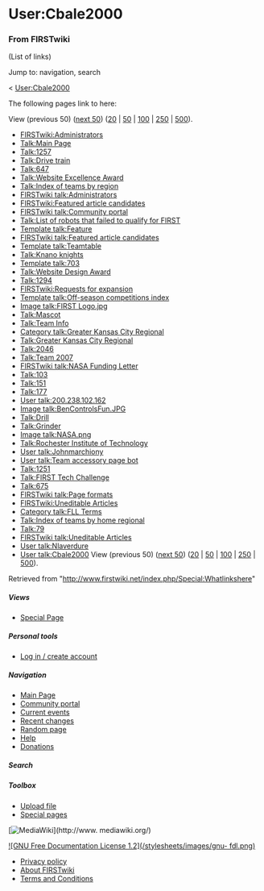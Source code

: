 # User:Cbale2000

### From FIRSTwiki

(List of links)

Jump to: navigation, search

&lt; [User:Cbale2000](/index.php?title=User:Cbale2000&redirect=no
"User:Cbale2000" )  

The following pages link to here:

View (previous 50) ([next
50](/index.php?title=Special:Whatlinkshere/User:Cbale2000&limit=50&from=7618
"Special:Whatlinkshere/User:Cbale2000" ))
([20](/index.php?title=Special:Whatlinkshere/User:Cbale2000&limit=20&from=0
"Special:Whatlinkshere/User:Cbale2000" ) |
[50](/index.php?title=Special:Whatlinkshere/User:Cbale2000&limit=50&from=0
"Special:Whatlinkshere/User:Cbale2000" ) |
[100](/index.php?title=Special:Whatlinkshere/User:Cbale2000&limit=100&from=0
"Special:Whatlinkshere/User:Cbale2000" ) |
[250](/index.php?title=Special:Whatlinkshere/User:Cbale2000&limit=250&from=0
"Special:Whatlinkshere/User:Cbale2000" ) |
[500](/index.php?title=Special:Whatlinkshere/User:Cbale2000&limit=500&from=0
"Special:Whatlinkshere/User:Cbale2000" )).

  * [FIRSTwiki:Administrators](/index.php/FIRSTwiki:Administrators "FIRSTwiki:Administrators" )
  * [Talk:Main Page](/index.php/Talk:Main_Page "Talk:Main Page" )
  * [Talk:1257](/index.php/Talk:1257 "Talk:1257" )
  * [Talk:Drive train](/index.php/Talk:Drive_train "Talk:Drive train" )
  * [Talk:647](/index.php/Talk:647 "Talk:647" )
  * [Talk:Website Excellence Award](/index.php/Talk:Website_Excellence_Award "Talk:Website Excellence Award" )
  * [Talk:Index of teams by region](/index.php/Talk:Index_of_teams_by_region "Talk:Index of teams by region" )
  * [FIRSTwiki talk:Administrators](/index.php/FIRSTwiki_talk:Administrators "FIRSTwiki talk:Administrators" )
  * [FIRSTwiki:Featured article candidates](/index.php/FIRSTwiki:Featured_article_candidates "FIRSTwiki:Featured article candidates" )
  * [FIRSTwiki talk:Community portal](/index.php/FIRSTwiki_talk:Community_portal "FIRSTwiki talk:Community portal" )
  * [Talk:List of robots that failed to qualify for FIRST](/index.php/Talk:List_of_robots_that_failed_to_qualify_for_FIRST "Talk:List of robots that failed to qualify for FIRST" )
  * [Template talk:Feature](/index.php/Template_talk:Feature "Template talk:Feature" )
  * [FIRSTwiki talk:Featured article candidates](/index.php/FIRSTwiki_talk:Featured_article_candidates "FIRSTwiki talk:Featured article candidates" )
  * [Template talk:Teamtable](/index.php/Template_talk:Teamtable "Template talk:Teamtable" )
  * [Talk:Knano knights](/index.php/Talk:Knano_knights "Talk:Knano knights" )
  * [Template talk:703](/index.php/Template_talk:703 "Template talk:703" )
  * [Talk:Website Design Award](/index.php/Talk:Website_Design_Award "Talk:Website Design Award" )
  * [Talk:1294](/index.php/Talk:1294 "Talk:1294" )
  * [FIRSTwiki:Requests for expansion](/index.php/FIRSTwiki:Requests_for_expansion "FIRSTwiki:Requests for expansion" )
  * [Template talk:Off-season competitions index](/index.php/Template_talk:Off-season_competitions_index "Template talk:Off-season competitions index" )
  * [Image talk:FIRST Logo.jpg](/index.php/Image_talk:FIRST_Logo.jpg "Image talk:FIRST Logo.jpg" )
  * [Talk:Mascot](/index.php/Talk:Mascot "Talk:Mascot" )
  * [Talk:Team Info](/index.php/Talk:Team_Info "Talk:Team Info" )
  * [Category talk:Greater Kansas City Regional](/index.php/Category_talk:Greater_Kansas_City_Regional "Category talk:Greater Kansas City Regional" )
  * [Talk:Greater Kansas City Regional](/index.php/Talk:Greater_Kansas_City_Regional "Talk:Greater Kansas City Regional" )
  * [Talk:2046](/index.php/Talk:2046 "Talk:2046" )
  * [Talk:Team 2007](/index.php/Talk:Team_2007 "Talk:Team 2007" )
  * [FIRSTwiki talk:NASA Funding Letter](/index.php/FIRSTwiki_talk:NASA_Funding_Letter "FIRSTwiki talk:NASA Funding Letter" )
  * [Talk:103](/index.php/Talk:103 "Talk:103" )
  * [Talk:151](/index.php/Talk:151 "Talk:151" )
  * [Talk:177](/index.php/Talk:177 "Talk:177" )
  * [User talk:200.238.102.162](/index.php/User_talk:200.238.102.162 "User talk:200.238.102.162" )
  * [Image talk:BenControlsFun.JPG](/index.php/Image_talk:BenControlsFun.JPG "Image talk:BenControlsFun.JPG" )
  * [Talk:Drill](/index.php/Talk:Drill "Talk:Drill" )
  * [Talk:Grinder](/index.php/Talk:Grinder "Talk:Grinder" )
  * [Image talk:NASA.png](/index.php/Image_talk:NASA.png "Image talk:NASA.png" )
  * [Talk:Rochester Institute of Technology](/index.php/Talk:Rochester_Institute_of_Technology "Talk:Rochester Institute of Technology" )
  * [User talk:Johnmarchiony](/index.php/User_talk:Johnmarchiony "User talk:Johnmarchiony" )
  * [User talk:Team accessory page bot](/index.php/User_talk:Team_accessory_page_bot "User talk:Team accessory page bot" )
  * [Talk:1251](/index.php/Talk:1251 "Talk:1251" )
  * [Talk:FIRST Tech Challenge](/index.php/Talk:FIRST_Tech_Challenge "Talk:FIRST Tech Challenge" )
  * [Talk:675](/index.php/Talk:675 "Talk:675" )
  * [FIRSTwiki talk:Page formats](/index.php/FIRSTwiki_talk:Page_formats "FIRSTwiki talk:Page formats" )
  * [FIRSTwiki:Uneditable Articles](/index.php/FIRSTwiki:Uneditable_Articles "FIRSTwiki:Uneditable Articles" )
  * [Category talk:FLL Terms](/index.php/Category_talk:FLL_Terms "Category talk:FLL Terms" )
  * [Talk:Index of teams by home regional](/index.php/Talk:Index_of_teams_by_home_regional "Talk:Index of teams by home regional" )
  * [Talk:79](/index.php/Talk:79 "Talk:79" )
  * [FIRSTwiki talk:Uneditable Articles](/index.php/FIRSTwiki_talk:Uneditable_Articles "FIRSTwiki talk:Uneditable Articles" )
  * [User talk:Nlaverdure](/index.php/User_talk:Nlaverdure "User talk:Nlaverdure" )
  * [User talk:Cbale2000](/index.php/User_talk:Cbale2000 "User talk:Cbale2000" )
View (previous 50) ([next
50](/index.php?title=Special:Whatlinkshere/User:Cbale2000&limit=50&from=7618
"Special:Whatlinkshere/User:Cbale2000" ))
([20](/index.php?title=Special:Whatlinkshere/User:Cbale2000&limit=20&from=0
"Special:Whatlinkshere/User:Cbale2000" ) |
[50](/index.php?title=Special:Whatlinkshere/User:Cbale2000&limit=50&from=0
"Special:Whatlinkshere/User:Cbale2000" ) |
[100](/index.php?title=Special:Whatlinkshere/User:Cbale2000&limit=100&from=0
"Special:Whatlinkshere/User:Cbale2000" ) |
[250](/index.php?title=Special:Whatlinkshere/User:Cbale2000&limit=250&from=0
"Special:Whatlinkshere/User:Cbale2000" ) |
[500](/index.php?title=Special:Whatlinkshere/User:Cbale2000&limit=500&from=0
"Special:Whatlinkshere/User:Cbale2000" )).

Retrieved from "<http://www.firstwiki.net/index.php/Special:Whatlinkshere>"

##### Views

  * [Special Page](/index.php/Special:Whatlinkshere/User:Cbale2000)

##### Personal tools

  * [Log in / create account](/index.php?title=Special:Userlogin&returnto=Special:Whatlinkshere)

[](/index.php/Main_Page "Main Page" )

##### Navigation

  * [Main Page](/index.php/Main_Page)
  * [Community portal](/index.php/FIRSTwiki:Community_portal)
  * [Current events](/index.php/Current_events)
  * [Recent changes](/index.php/Special:Recentchanges)
  * [Random page](/index.php/Special:Random)
  * [Help](/index.php/Help:Contents)
  * [Donations](/index.php/FIRSTwiki:Site_support)

##### Search



##### Toolbox

  * [Upload file](/index.php/Special:Upload)
  * [Special pages](/index.php/Special:Specialpages)

[![MediaWiki](/skins/common/images/poweredby_mediawiki_88x31.png)](http://www.
mediawiki.org/)

[![GNU Free Documentation License 1.2](/stylesheets/images/gnu-
fdl.png)](http://www.gnu.org/copyleft/fdl.html)

  * [Privacy policy](/index.php/FIRSTwiki:Privacy_policy "FIRSTwiki:Privacy policy" )
  * [About FIRSTwiki](/index.php/FIRSTwiki:About "FIRSTwiki:About" )
  * [Terms and Conditions](/index.php/FIRSTwiki:Terms_and_conditions "FIRSTwiki:Terms and conditions" )

